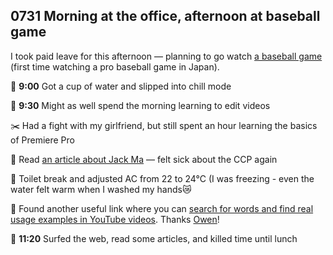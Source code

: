 ## 0731 Morning at the office, afternoon at baseball game

I took paid leave for this afternoon — planning to go watch [a baseball game](https://www.google.com/search?q=%E3%82%AA%E3%83%AA%E3%83%83%E3%82%AF%E3%82%B9&rlz=1C1PWSB_jaJP1106JP1109&oq=%E3%82%AA%E3%83%AA%E3%83%83%E3%82%AF%E3%82%B9&gs_lcrp=EgZjaHJvbWUyDggAEEUYORhGGP0BGIAEMgoIARAAGLEDGIAEMg0IAhAAGIMBGLEDGIAEMgoIAxAAGLEDGIAEMgoIBBAAGLEDGIAEMgoIBRAAGLEDGIAEMgoIBhAAGLEDGIAEMg0IBxAAGIMBGLEDGIAEMgcICBAAGIAEMgcICRAAGIAE0gEIMjY0MmowajGoAgiwAgHxBVYdP0XbbcaW8QVWHT9F223Glg&sourceid=chrome&ie=UTF-8#sie=m;/g/11x0gzdkv8;4;/m/012xwy;dt;fp;1;;;) (first time watching a pro baseball game in Japan).

🚰 **9:00** Got a cup of water and slipped into chill mode

💭 **9:30** Might as well spend the morning learning to edit videos

✂️ Had a fight with my girlfriend, but still spent an hour learning the basics of Premiere Pro

📄 Read [an article about Jack Ma](https://www.forbes.com/sites/georgecalhoun/2021/06/07/the-sad-end-of-jack-ma-inc/?sh=55c1fd0c123a) — felt sick about the CCP again

🚾 Toilet break and adjusted AC from 22 to 24°C (I was freezing - even the water felt warm when I washed my hands😿

🔗 Found another useful link where you can [search for words and find real usage examples in YouTube videos](https://youglish.com/). Thanks [Owen](https://www.owenyoung.com/english-learning/)!

🌊 **11:20** Surfed the web, read some articles, and killed time until lunch
